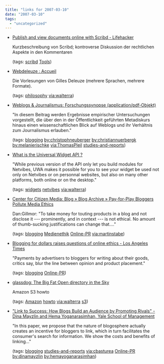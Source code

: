 ```yaml
---
title: "links for 2007-03-10"
date: "2007-03-10"
tags: 
  - "uncategorized"
---
```


- [Publish and view documents online with Scribd - Lifehacker](http://lifehacker.com/software/ebook/publish-and-view-documents-online-with-scribd-242138.php)
    
    Kurzbeschreibung von Scribd; kontroverse Diskussion der rechtlichen Aspekte in den Kommentaren
    
    (tags: [scribd](http://del.icio.us/heinzwittenbrink/scribd) [Tools](http://del.icio.us/heinzwittenbrink/Tools))
    
- [Webdeleuze : Accueil](http://www.webdeleuze.com/php/index.html)
    
    Die Vorlesungen von Gilles Deleuze (mehrere Sprachen, mehrere Formate).
    
    (tags: [philosophy](http://del.icio.us/heinzwittenbrink/philosophy) [via:walterra](http://del.icio.us/heinzwittenbrink/via:walterra))
    
- [Weblogs & Journalismus: Forschungssynopse (application/pdf-Objekt)](http://www.ard-werbung.de/showfile.phtml/02-2007_neuberger.pdf?foid=19747)
    
    "In diesem Beitrag werden Ergebnisse empirischer Untersuchungen vorgestellt, die über den in der Öffentlichkeit geführten Metadiskurs hinaus einen wissenschaftlichen Blick auf Weblogs und ihr Verhältnis zum Journalismus erlauben."
    
    (tags: [blogging](http://del.icio.us/heinzwittenbrink/blogging) [by:christophneuberger](http://del.icio.us/heinzwittenbrink/by:christophneuberger) [by:christiannuerbergk](http://del.icio.us/heinzwittenbrink/by:christiannuerbergk) [by:melanierischke](http://del.icio.us/heinzwittenbrink/by:melanierischke) [via:ThomasPleil](http://del.icio.us/heinzwittenbrink/via:ThomasPleil) [studies-and-reports](http://del.icio.us/heinzwittenbrink/studies-and-reports))
    
- [What is the Universal Widget API ?](http://dev.netvibes.com/doc/universal_widget_api)
    
    "While previous version of the API only let you build modules for Netvibes, UWA makes it possible for you to see your widget be used not only on Netvibes or on personnal websites, but also on many other platforms, both online or on the desktop."
    
    (tags: [widgets](http://del.icio.us/heinzwittenbrink/widgets) [netvibes](http://del.icio.us/heinzwittenbrink/netvibes) [via:walterra](http://del.icio.us/heinzwittenbrink/via:walterra))
    
- [Center for Citizen Media: Blog » Blog Archive » Pay-for-Play Bloggers Pollute Media Ethics](http://citmedia.org/blog/2007/03/09/pay-for-play-bloggers-pollute-media-ethics/)
    
    Dan:Gillmor: "To take money for touting products in a blog and not disclose it --- prominently, and in context --- is not ethical. No amount of thumb-sucking justifications can change that...."
    
    (tags: [blogging](http://del.icio.us/heinzwittenbrink/blogging) [Medienethik](http://del.icio.us/heinzwittenbrink/Medienethik) [Online-PR](http://del.icio.us/heinzwittenbrink/Online-PR) [via:martinstabe](http://del.icio.us/heinzwittenbrink/via:martinstabe))
    
- [Blogging for dollars raises questions of online ethics - Los Angeles Times](http://www.latimes.com/business/la-fi-bloggers9mar09,0,4488844,full.story?coll=la-home-business)
    
    "Payments by advertisers to bloggers for writing about their goods, critics say, blur the line between opinion and product placement."
    
    (tags: [blogging](http://del.icio.us/heinzwittenbrink/blogging) [Online-PR](http://del.icio.us/heinzwittenbrink/Online-PR))
    
- [glassdog: The Big Fat Open directory in the Sky](http://www.glassdog.com/archives/the_wonderful_www/the_big_fat_open_directory_in.html)
    
    Amazon S3 howto
    
    (tags: [Amazon](http://del.icio.us/heinzwittenbrink/Amazon) [howto](http://del.icio.us/heinzwittenbrink/howto) [via:walterra](http://del.icio.us/heinzwittenbrink/via:walterra) [s3](http://del.icio.us/heinzwittenbrink/s3))
    
- ["Link to Success: How Blogs Build an Audience by Promoting Rivals" - Dina Mayzlin and Hema Yoganarasimhan, Yale School of Management](http://groups.haas.berkeley.edu/marketing/sics/SICS%202006%20Papers/Blogs_June2.pdf)
    
    "In this paper, we propose that the nature of blogosphere actually creates an incentive for bloggers to link, which in turn facilitates the consumer's search for information. We show the costs and benefits of linking..."
    
    (tags: [blogging](http://del.icio.us/heinzwittenbrink/blogging) [studies-and-reports](http://del.icio.us/heinzwittenbrink/studies-and-reports) [via:cbasturea](http://del.icio.us/heinzwittenbrink/via:cbasturea) [Online-PR](http://del.icio.us/heinzwittenbrink/Online-PR) [by:dinamayzlin](http://del.icio.us/heinzwittenbrink/by:dinamayzlin) [by:hemayoganarasimhan](http://del.icio.us/heinzwittenbrink/by:hemayoganarasimhan))
